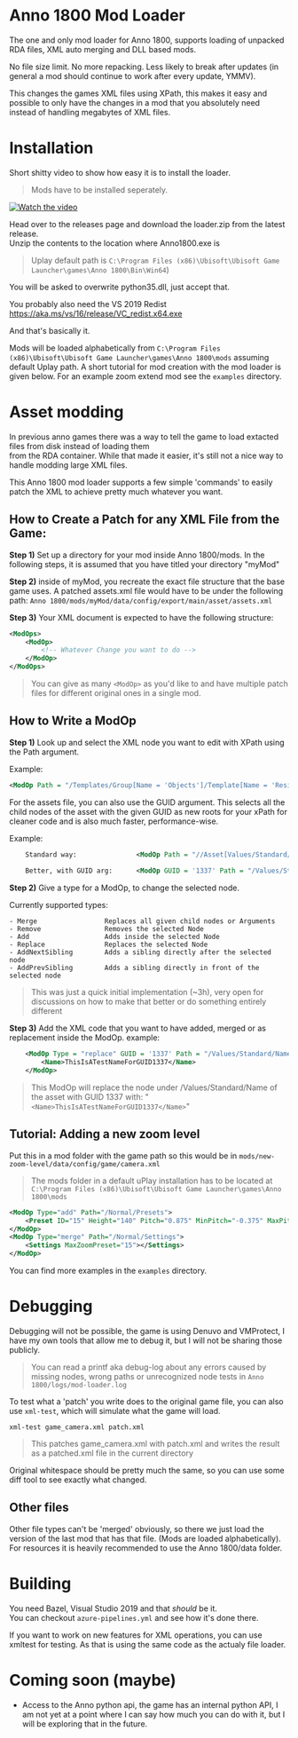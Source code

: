 # Anno 1800 Mod Loader

The one and only mod loader for Anno 1800, supports loading of unpacked RDA files, XML auto merging and DLL based mods.

No file size limit. No more repacking. Less likely to break after updates (in general a mod should continue to work after every update, YMMV). 

This changes the games XML files using XPath, this makes it easy and possible to only have the changes in a mod that you absolutely need instead of handling megabytes of XML files.

# Installation

Short shitty video to show how easy it is to install the loader.
> Mods have to be installed seperately.

<a href="https://files.guettler.space/98e3009f-1232-4705-b2a0-5936bd7ba477.mp4" target="_blank" title="Watch the video"><img src="https://files.guettler.space/98e3009f-1232-4705-b2a0-5936bd7ba477.jpeg" alt="Watch the video" /></a>

Head over to the releases page and download the loader.zip from the latest release.  
Unzip the contents to the location where Anno1800.exe is

> Uplay default path is `C:\Program Files (x86)\Ubisoft\Ubisoft Game Launcher\games\Anno 1800\Bin\Win64`)

You will be asked to overwrite python35.dll, just accept that.

You probably also need the VS 2019 Redist https://aka.ms/vs/16/release/VC_redist.x64.exe

And that's basically it.

Mods will be loaded alphabetically from `C:\Program Files (x86)\Ubisoft\Ubisoft Game Launcher\games\Anno 1800\mods` assuming default Uplay path.
A short tutorial for mod creation with the mod loader is given below. For an example zoom extend mod see the `examples` directory. 


# Asset modding

In previous anno games there was a way to tell the game to load extacted files from disk instead of loading them  
from the RDA container. While that made it easier, it's still not a nice way to handle modding large XML files.

This Anno 1800 mod loader supports a few simple 'commands' to easily patch the XML to achieve pretty much whatever you want.  

## How to Create a Patch for any XML File from the Game: 

**Step 1)** Set up a directory for your mod inside Anno 1800/mods. In the following steps, it is assumed that you have titled your directory "myMod"

**Step 2)** inside of myMod, you recreate the exact file structure that the base game uses. A patched assets.xml file would have to be under the following path: `Anno 1800/mods/myMod/data/config/export/main/asset/assets.xml`

**Step 3)** Your XML document is expected to have the following structure: 
```xml
<ModOps>
    <ModOp>
        <!-- Whatever Change you want to do -->
    </ModOp>
</ModOps>
```
> You can give as many ```<ModOp>``` as you'd like to and have multiple patch files for different original ones in a single mod. 

## How to Write a ModOp
    
**Step 1)** Look up and select the XML node you want to edit with XPath using the Path argument. 

Example: 
```xml 
<ModOp Path = "/Templates/Group[Name = 'Objects']/Template[Name = 'Residence7']/Properties"> 
```

For the assets file, you can also use the GUID argument. This selects all the child nodes of the asset with the given GUID as new roots for your xPath for cleaner code and is also much faster, performance-wise. 

Example: 
```xml
    Standard way:               <ModOp Path = "//Asset[Values/Standard/GUID = '1137']/Values/Standard/Name">
    
    Better, with GUID arg:      <ModOp GUID = '1337' Path = "/Values/Standard/Name"> 
```
**Step 2)** Give a type for a ModOp, to change the selected node. 

Currently supported types: 
```
- Merge                 Replaces all given child nodes or Arguments
- Remove                Removes the selected Node
- Add                   Adds inside the selected Node
- Replace               Replaces the selected Node
- AddNextSibling        Adds a sibling directly after the selected node   
- AddPrevSibling        Adds a sibling directly in front of the selected node
```
> This was just a quick initial implementation (~3h), very open for discussions on how to make that better or do something entirely different

**Step 3)** Add the XML code that you want to have added, merged or as replacement inside the ModOp. 
example: 
```xml
    <ModOp Type = "replace" GUID = '1337' Path = "/Values/Standard/Name">
        <Name>ThisIsATestNameForGUID1337</Name>
    </ModOp>
```
> This ModOp will replace the node under /Values/Standard/Name of the asset with GUID 1337 with:  "```<Name>ThisIsATestNameForGUID1337</Name>```"

## Tutorial: Adding a new zoom level

Put this in a mod folder with the game path
so this would be in `mods/new-zoom-level/data/config/game/camera.xml`

> The mods folder in a default uPlay installation has to be located at `C:\Program Files (x86)\Ubisoft\Ubisoft Game Launcher\games\Anno 1800\mods`

```xml
<ModOp Type="add" Path="/Normal/Presets">
    <Preset ID="15" Height="140" Pitch="0.875" MinPitch="-0.375" MaxPitch="1.40" Fov="0.56" />
</ModOp>
<ModOp Type="merge" Path="/Normal/Settings">
    <Settings MaxZoomPreset="15"></Settings>
</ModOp>
```

You can find more examples in the `examples` directory.  


# Debugging

Debugging will not be possible, the game is using Denuvo and VMProtect, I have my own tools that allow me to debug it, but I will not be sharing those publicly. 

> You can read a printf aka debug-log about any errors caused by missing nodes, wrong paths or unrecognized node tests in ```Anno 1800/logs/mod-loader.log``` 

To test what a 'patch' you write does to the original game file, you can also use `xml-test`, which will simulate what the game will load.

```
xml-test game_camera.xml patch.xml
```

> This patches game_camera.xml with patch.xml and writes the result as a patched.xml file in the current directory

Original whitespace should be pretty much the same, so you can use some diff tool to see exactly what changed.



## Other files

Other file types can't be 'merged' obviously, so there we just load the version of the last mod that has that file. (Mods are loaded alphabetically).
For resources it is heavily recommended to use the Anno 1800/data folder.  

# Building

You need Bazel, Visual Studio 2019 and that _should_ be it.  
You can checkout `azure-pipelines.yml` and see how it's done there.

If you want to work on new features for XML operations, you can use xmltest for testing. As that is using the same code as the actualy file loader.

# Coming soon (maybe)

- Access to the Anno python api, the game has an internal python API, I am not yet at a point where I can say how much you can do with it, but I will be exploring that in the future.
